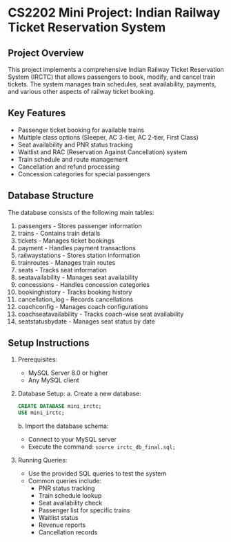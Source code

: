 CS2202 Mini Project: Indian Railway Ticket Reservation System
===========================================================

Project Overview
---------------
This project implements a comprehensive Indian Railway Ticket Reservation System (IRCTC) that allows passengers to book, modify, and cancel train tickets. The system manages train schedules, seat availability, payments, and various other aspects of railway ticket booking.

Key Features
-----------
- Passenger ticket booking for available trains
- Multiple class options (Sleeper, AC 3-tier, AC 2-tier, First Class)
- Seat availability and PNR status tracking
- Waitlist and RAC (Reservation Against Cancellation) system
- Train schedule and route management
- Cancellation and refund processing
- Concession categories for special passengers

Database Structure
----------------
The database consists of the following main tables:
1. passengers - Stores passenger information
2. trains - Contains train details
3. tickets - Manages ticket bookings
4. payment - Handles payment transactions
5. railwaystations - Stores station information
6. trainroutes - Manages train routes
7. seats - Tracks seat information
8. seatavailability - Manages seat availability
9. concessions - Handles concession categories
10. bookinghistory - Tracks booking history
11. cancellation_log - Records cancellations
12. coachconfig - Manages coach configurations
13. coachseatavailability - Tracks coach-wise seat availability
14. seatstatusbydate - Manages seat status by date

Setup Instructions
----------------
1. Prerequisites:
   - MySQL Server 8.0 or higher
   - Any MySQL client

2. Database Setup:
   a. Create a new database:
      ```sql
      CREATE DATABASE mini_irctc;
      USE mini_irctc;
      ```
   
   b. Import the database schema:
      - Connect to your MySQL server
      - Execute the command: `source irctc_db_final.sql;`
        

4. Running Queries:
   - Use the provided SQL queries to test the system
   - Common queries include:
     - PNR status tracking
     - Train schedule lookup
     - Seat availability check
     - Passenger list for specific trains
     - Waitlist status
     - Revenue reports
     - Cancellation records
